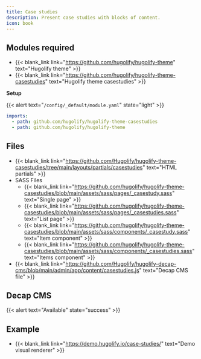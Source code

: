 ```yaml
---
title: Case studies
description: Present case studies with blocks of content.
icon: book
---
```


## Modules required

- {{< blank_link link="https://github.com/hugolify/hugolify-theme" text="Hugolify theme" >}}
- {{< blank_link link="https://github.com/hugolify/hugolify-theme-casestudies" text="Hugolify theme casestudies" >}}

**Setup**

{{< alert text="`/config/_default/module.yaml`" state="light" >}}

```yml
imports:
  - path: github.com/hugolify/hugolify-theme-casestudies
  - path: github.com/hugolify/hugolify-theme
```

## Files

- {{< blank_link link="https://github.com/Hugolify/hugolify-theme-casestudies/tree/main/layouts/partials/casestudies" text="HTML partials" >}}
- SASS Files
  - {{< blank_link link="https://github.com/hugolify/hugolify-theme-casestudies/blob/main/assets/sass/pages/_casestudy.sass" text="Single page" >}}
  - {{< blank_link link="https://github.com/hugolify/hugolify-theme-casestudies/blob/main/assets/sass/pages/_casestudies.sass" text="List page" >}}
  - {{< blank_link link="https://github.com/hugolify/hugolify-theme-casestudies/blob/main/assets/sass/components/_casestudy.sass" text="Item component" >}}
  - {{< blank_link link="https://github.com/hugolify/hugolify-theme-casestudies/blob/main/assets/sass/components/_casestudies.sass" text="Items component" >}}
- {{< blank_link link="https://github.com/Hugolify/hugolify-decap-cms/blob/main/admin/app/content/casestudies.js" text="Decap CMS file" >}}

## Decap CMS

{{< alert text="Available" state="success" >}}

## Example

- {{< blank_link link="https://demo.hugolify.io/case-studies/" text="Demo visual renderer" >}}
